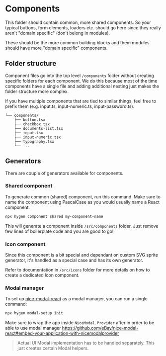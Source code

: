 # Components

This folder should contain common, more shared components. So your typical buttons, form elements, loaders etc. should go here since they really aren't "domain specific" (don't belong in modules).

These should be the more common building blocks and them modules should have more "domain specific" components.

## Folder structure

Component files go into the top level `/components` folder without creating specific folders for each component. We do this because most of the time components have a single file and adding additional nesting just makes the folder structure more complex.

If you have multiple components that are tied to similar things, feel free to prefix them (e.g. input.ts, input-numeric.ts, input-password.ts).

```
└── components/
    ├── button.tsx
    ├── checkbox.tsx
    ├── documents-list.tsx
    ├── input.tsx
    ├── input-numeric.tsx
    ├── typography.tsx
    └── ...
```

## Generators

There are couple of generators available for components.

### Shared component

To generate common (shared) component, run this command. Make sure to name the component using PascalCase as you would usually name a React component.

```bash
npx hygen component shared my-component-name
```

This will generate a component inside `/src/components` folder. Just remove few lines of boilerplate code and you are good to go!

### Icon component

Since this component is a bit special and dependant on custom SVG sprite generator, it's handled as a special case and has its own generator.

Refer to documentation in `/src/icons` folder for more details on how to create a dedicated Icon component.

### Modal manager

To set up [nice-modal-react](https://github.com/eBay/nice-modal-react) as a modal manager, you can run a single command:

```bash
npx hygen modal-setup init
```

Make sure to wrap the app inside `NiceModal.Provider` after in order to be able to use modal manager https://github.com/eBay/nice-modal-react#embed-your-application-with-nicemodalprovider

> Actual UI Modal implementation has to be handled separately. This just creates certain Modal helpers.
